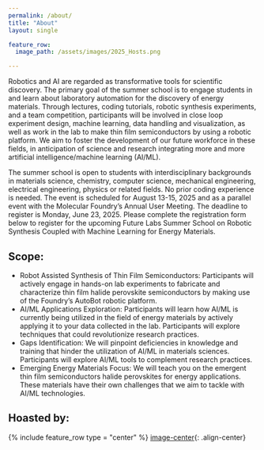 ```yaml
---
permalink: /about/
title: "About"
layout: single

feature_row:
  image_path: /assets/images/2025_Hosts.png

---
```


Robotics and AI are regarded as transformative tools for scientific discovery. The primary goal of the summer school is to engage students in and learn about laboratory automation for the discovery of energy materials. Through lectures, coding tutorials, robotic synthesis experiments, and a team competition, participants will be involved in close loop experiment design, machine learning, data handling and visualization, as well as work in the lab to make thin film semiconductors by using a robotic platform. We aim to foster the development of our future workforce in these fields, in anticipation of science and research integrating more and more artificial intelligence/machine learning (AI/ML).  

The summer school is open to students with interdisciplinary backgrounds in materials science, chemistry, computer science, mechanical engineering, electrical engineering, physics or related fields. No prior coding experience is needed. The event is scheduled for August 13-15, 2025 and as a parallel event with the Molecular Foundry’s Annual User Meeting. 
The deadline to register is Monday, June 23, 2025. Please complete the registration form below to register for the upcoming Future Labs Summer School on Robotic Synthesis Coupled with Machine Learning for Energy Materials.


## Scope:
- Robot Assisted Synthesis of Thin Film Semiconductors: Participants will actively engage in hands-on lab experiments to fabricate and characterize thin film halide perovskite semiconductors by making use of the Foundry’s AutoBot robotic platform.  
- AI/ML Applications Exploration: Participants will learn how AI/ML is currently being utilized in the field of energy materials by actively applying it to your data collected in the lab. Participants will explore techniques that could revolutionize research practices.
- Gaps Identification: We will pinpoint deficiencies in knowledge and training that hinder the utilization of AI/ML in materials sciences. Participants will explore AI/ML tools to complement research practices. 
- Emerging Energy Materials Focus: We will teach you on the emergent thin film semiconductors halide perovskites for energy applications. These materials have their own challenges that we aim to tackle with AI/ML technologies. 

## Hoasted by: 
{% include feature_row type = "center" %}
[image-center](assets/images/2025_Hosts.png){: .align-center}